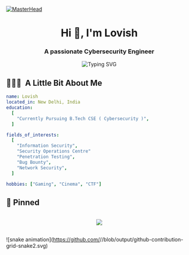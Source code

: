 [![MasterHead](https://firebasestorage.googleapis.com/v0/b/flexi-coding.appspot.com/o/dempgi7-520f8d5f-63d4-4453-8822-dbc149ae27f8.gif?alt=media&token=91c0c7b2-93c3-4029-b011-1a8703c5730d)](https://rishavchanda.io)
<!--<div style="text-align: center;">
    <img src="https://i.kinja-img.com/gawker-media/image/upload/t_original/pwl9mwg0qu5vdagwstde.gif" width="100%" height="auto" alt="Programmer Animation">
</div>-->

<h1 align="center">Hi 👋, I'm Lovish</h1>
<h3 align="center">A passionate Cybersecurity Engineer</h3>
<p align="center">
  <img src="https://readme-typing-svg.demolab.com?font=Fira+Code&pause=1000&color=01AEE6&center=true&vCenter=true&width=435&lines=Blue+Teamer;CTF+Player;Linux+Enthusiast;Continuous+Learner" alt="Typing SVG" />
</p>

<h2 align="left"> 👨🏻‍💻 &nbsp;A Little Bit About Me</h2>

```yaml
name: Lovish
located_in: New Delhi, India
education:
  [
    "Currently Pursuing B.Tech CSE ( Cybersecurity )",
  ]

fields_of_interests:
  [
    "Information Security",
    "Security Operations Centre"
    "Penetration Testing",
    "Bug Bounty",
    "Network Security",
  ]

hobbies: ["Gaming", "Cinema", "CTF"]
```

## 📌 Pinned
<p align="center">
  <a href="https://github.com/lovish83/CyberSecurity">
    <img align="center" style="margin:1rem 0.5rem" src="https://github-readme-stats.vercel.app/api/pin/?username=lovish83&repo=CyberSecurity&theme=tokyonight" />
  </a>
</p>

![snake animation](https://github.com/<seu user name>/<seu user name>/blob/output/github-contribution-grid-snake2.svg)
